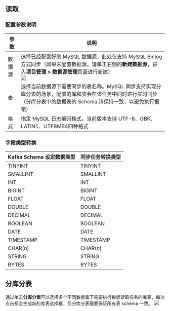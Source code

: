 ﻿## 读取
### 配置参数说明

| 参数 | 说明 | 
|---------|---------|
| 数据源	| 选择已经配置好的 MySQL 数据源，此处仅支持 MySQL Binlog 方式同步（如果未配置数据源，请单击右侧的**新建数据源**，进入**项目管理 > 数据源管理**页面进行新建）<br> ![](https://qcloudimg.tencent-cloud.cn/raw/748208bc5dbcb4ca87c22725a3b38f20.png)| 
| 表	| 选择当前数据源下需要同步的表名称。MySQL 同步支持实现分库分表的场景，配置的库和表会在该任务中同时进行实时同步（分库分表中的数据表的 Schema 请保持一致，以避免执行报错）| 
| 格式	| 指定 MySQL 日志编码格式。当前版本支持 UTF-8、GBK、LATIN1、UTF8MB4四种格式| 

### 字段类型转换

| Kafka Schema 设定数据类型 | 同步任务转换类型 | 
|---------|---------|
| TINYINT	| TINYINT| 
| SMALLINT	| SMALLINT| 	
| INT	| INT	| 
| BIGINT	| BIGINT	| 
| FLOAT	| FLOAT	| 
| DOUBLE	| DOUBLE| 	
| DECIMAL	| DECIMAL	| 
| BOOLEAN	| BOOLEAN	| 
| DATE	| DATE	| 
| TIMESTAMP	| TIMESTAMP	| 
| CHAR(n)	| CHAR(n)| 	
| STRING	| STRING| 	
| BYTES	| BYTES| 	

## 分库分表
通过单击**分库分表**可以选择多个不同数据库下需要执行数据读取任务的库表，每次点击都会生成新的库表选择框，但分库分表需要保证所有表 schema 一致。
![](https://qcloudimg.tencent-cloud.cn/raw/ab18663115d320f642f8d768dccef28e.png)